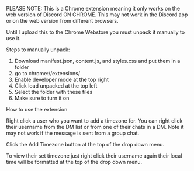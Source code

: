 PLEASE NOTE: This is a Chrome extension meaning it only works on the web version of Discord ON CHROME. This may not
work in the Discord app or on the web version from different browsers.

Until I upload this to the Chrome Webstore you must unpack it manually to use it.

Steps to manually unpack:
  1) Download manifest.json, content.js, and styles.css and put them in a folder
  2) go to chrome://extensions/
  3) Enable developer mode at the top right
  4) Click load unpacked at the top left
  5) Select the folder with these files
  6) Make sure to turn it on

How to use the extension 

  Right click a user who you want to add a timezone for.
  You can right click their username from the DM list or from one of their
  chats in a DM. Note it may not work if the message is sent from a group chat.

  Click the Add Timezone button at the top of the drop down menu.

  To view their set timezone just right click their username again their local time 
  will be formatted at the top of the drop down menu.
